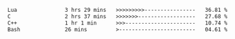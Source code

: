 <!--START_SECTION:waka-->

```txt
Lua               3 hrs 29 mins   >>>>>>>>>----------------   36.81 %
C                 2 hrs 37 mins   >>>>>>>------------------   27.68 %
C++               1 hr 1 min      >>>----------------------   10.74 %
Bash              26 mins         >------------------------   04.61 %
```

<!--END_SECTION:waka-->
